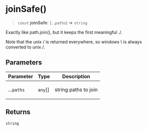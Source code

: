 # joinSafe()

> `const` **joinSafe**: (...`paths`) => `string`

Exactly like path.join(), but it keeps the first meaningful ./.

Note that the unix / is returned everywhere, so windows \ is always converted to unix /.

## Parameters

<table>
<thead>
<tr>
<th>Parameter</th>
<th>Type</th>
<th>Description</th>
</tr>
</thead>
<tbody>
<tr>
<td>

...`paths`

</td>
<td>

`any`[]

</td>
<td>

string paths to join

</td>
</tr>
</tbody>
</table>

## Returns

`string`
